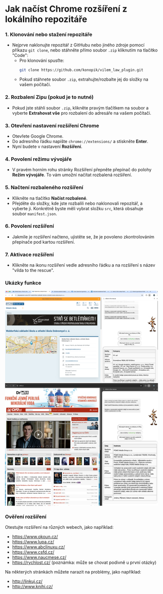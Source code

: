 # Jak načíst Chrome rozšíření z lokálního repozitáře

### 1. Klonování nebo stažení repozitáře
- Nejprve naklonujte repozitář z GitHubu nebo jiného zdroje pomocí příkazu `git clone`, nebo stáhněte přímo soubor `.zip` kliknutím na tlačítko "Code":
  - Pro klonování spusťte:
    ```bash
    git clone https://github.com/konopik/vilem_law_plugin.git
    ```
  - Pokud stáhnete soubor `.zip`, extrahujte/rozbalte jej do složky na vašem počítači.

### 2. Rozbalení Zipu (pokud je to nutné)
- Pokud jste stáhli soubor `.zip`, klikněte pravým tlačítkem na soubor a vyberte **Extrahovat vše** pro rozbalení do adresáře na vašem počítači.

### 3. Otevření nastavení rozšíření Chrome
- Otevřete Google Chrome.
- Do adresního řádku napište `chrome://extensions/` a stiskněte **Enter**.
- Nyní budete v nastavení **Rozšíření**.

### 4. Povolení režimu vývojáře
- V pravém horním rohu stránky Rozšíření přepněte přepínač do polohy **Režim vývojáře**. To vám umožní načítat rozbalená rozšíření.

### 5. Načtení rozbaleného rozšíření
- Klikněte na tlačítko **Načíst rozbalené**.
- Přejděte do složky, kde jste rozbalili nebo naklonovali repozitář, a vyberte ji. Konkrétně byste měli vybrat složku `src`, která obsahuje soubor `manifest.json`.

### 6. Povolení rozšíření
- Jakmile je rozšíření načteno, ujistěte se, že je povoleno zkontrolováním přepínače pod kartou rozšíření.

### 7. Aktivace rozšíření
- Klikněte na ikonu rozšíření vedle adresního řádku a na rozšíření s název "vilda to the rescue".

### Ukázky funkce

![Example 1](img/example1.png)
![Example 2](img/example2.png)

### Ověření rozšíření
Otestujte rozšíření na různých webech, jako například:
- https://www.okoun.cz/
- https://www.lupa.cz/
- https://www.abclinuxu.cz/
- https://www.csfd.cz/
- https://www.naucmese.cz/
- https://rychlost.cz/ (poznámka: může se chovat podivně u první otázky)

Na některých stránkách můžete narazit na problémy, jako například:
- http://linkuj.cz/
- http://www.knihi.cz/
